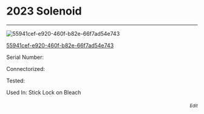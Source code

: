 # **2023 Solenoid**
---

![55941cef-e920-460f-b82e-66f7ad54e743](https://mcquaidrobotics.github.io/inv/images/55941cef-e920-460f-b82e-66f7ad54e743.png)

[55941cef-e920-460f-b82e-66f7ad54e743](https://mcquaidrobotics.github.io/inv/images/labels/lb-55941cef-e920-460f-b82e-66f7ad54e743.png)

Serial Number: 

Connectorized: 

Tested: 

Used In: Stick Lock on Bleach


###### [<div style="text-align: right"><sub>Edit</sub></div>](https://github.com/McQuaidRobotics/inv/blob/main/guids/55941cef-e920-460f-b82e-66f7ad54e743.md)


